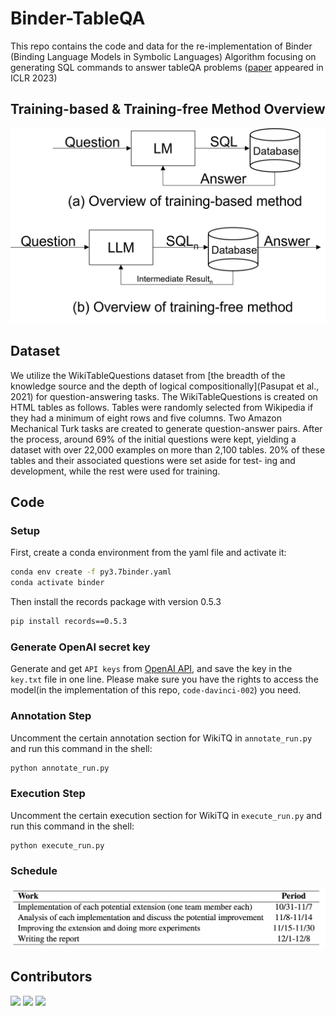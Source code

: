 # Binder-TableQA

This repo contains the code and data for the re-implementation of Binder (Binding Language Models in Symbolic Languages) Algorithm focusing on generating SQL commands to answer tableQA problems ([paper](https://arxiv.org/abs/2210.02875) appeared in ICLR 2023)

## Training-based & Training-free Method Overview

![](./doc/overview1.png)

## Dataset
We utilize the WikiTableQuestions dataset from [the breadth of the knowledge source and the depth of logical compositionally](Pasupat et al., 2021) for question-answering tasks. The WikiTableQuestions is created on HTML tables as follows. Tables were randomly selected from Wikipedia if they had a minimum of eight rows and five columns. Two Amazon Mechanical Turk tasks are created to generate question-answer pairs. After the process, around 69% of the initial questions were kept, yielding a dataset with over 22,000 examples on more than 2,100 tables. 20% of these tables and their associated questions were set aside for test- ing and development, while the rest were used for training.

## Code
### Setup
First, create a conda environment from the yaml file and activate it:
```bash
conda env create -f py3.7binder.yaml
conda activate binder
```

Then install the records package with version 0.5.3
```bash
pip install records==0.5.3
```

### Generate OpenAI secret key
Generate and get `API keys` from [OpenAI API](https://openai.com/api/), and save the key in the `key.txt` file in one line. Please make sure you have the rights to access the model(in the implementation of this repo, `code-davinci-002`) you need.

### Annotation Step
Uncomment the certain annotation section for WikiTQ in `annotate_run.py` and run this command in the shell:
```bash
python annotate_run.py
```

### Execution Step
Uncomment the certain execution section for WikiTQ in `execute_run.py` and run this command in the shell:
```bash
python execute_run.py
```

### Schedule

![](./doc/schedule.png)

## Contributors
<a href="https://github.com/zsong96wisc"> <img src="https://avatars.githubusercontent.com/u/61021277?v=4"  width="50" /></a>
<a href="https://github.com/hippohwj"> <img src="https://avatars.githubusercontent.com/u/77051102?v=4"  width="50" /></a>
<a href="https://github.com/xxcisxxc"> <img src="https://avatars.githubusercontent.com/u/32963789?v=4"  width="50" /></a>

